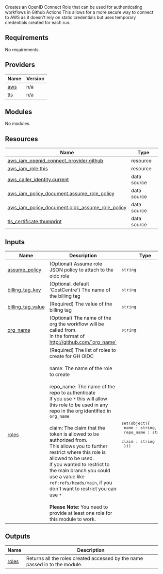 Creates an OpenID Connect Role that can be used for authenticating workflows in Github Actions
This allows for a more secure way to connect to AWS as it doesn't rely on static credentials but uses temporary credentials created for each run.

## Requirements

No requirements.

## Providers

| Name | Version |
|------|---------|
| <a name="provider_aws"></a> [aws](#provider\_aws) | n/a |
| <a name="provider_tls"></a> [tls](#provider\_tls) | n/a |

## Modules

No modules.

## Resources

| Name | Type |
|------|------|
| [aws_iam_openid_connect_provider.github](https://registry.terraform.io/providers/hashicorp/aws/latest/docs/resources/iam_openid_connect_provider) | resource |
| [aws_iam_role.this](https://registry.terraform.io/providers/hashicorp/aws/latest/docs/resources/iam_role) | resource |
| [aws_caller_identity.current](https://registry.terraform.io/providers/hashicorp/aws/latest/docs/data-sources/caller_identity) | data source |
| [aws_iam_policy_document.assume_role_policy](https://registry.terraform.io/providers/hashicorp/aws/latest/docs/data-sources/iam_policy_document) | data source |
| [aws_iam_policy_document.oidc_assume_role_policy](https://registry.terraform.io/providers/hashicorp/aws/latest/docs/data-sources/iam_policy_document) | data source |
| [tls_certificate.thumprint](https://registry.terraform.io/providers/hashicorp/tls/latest/docs/data-sources/certificate) | data source |

## Inputs

| Name | Description | Type | Default | Required |
|------|-------------|------|---------|:--------:|
| <a name="input_assume_policy"></a> [assume\_policy](#input\_assume\_policy) | (Optional) Assume role JSON policy to attach to the oidc role | `string` | `"{}"` | no |
| <a name="input_billing_tag_key"></a> [billing\_tag\_key](#input\_billing\_tag\_key) | (Optional, default 'CostCentre') The name of the billing tag | `string` | `"CostCentre"` | no |
| <a name="input_billing_tag_value"></a> [billing\_tag\_value](#input\_billing\_tag\_value) | (Required) The value of the billing tag | `string` | n/a | yes |
| <a name="input_org_name"></a> [org\_name](#input\_org\_name) | (Optional)  The name of the org the workflow will be called from.<br>    In the format of http://github.com/`org_name` | `string` | `"cds-snc"` | no |
| <a name="input_roles"></a> [roles](#input\_roles) | (Required) The list of roles to create for GH OIDC<br><br>  name: The name of the role to create<br><br>  repo\_name: The name of the repo to authenticate<br>  If you use `*` this will allow this role to be used in any repo in the org identified in `org_name`<br><br>  claim: The claim that the token is allowed to be authorized from. <br>  This allows you to further restrict where this role is allowed to be used.<br>  If you wanted to restrict to the main branch you could use a value like `ref:refs/heads/main`, if you don't want to restrict you can use `*`<br><br>  **Please Note:** You need to provide at least one role for this module to work. | <pre>set(object({<br>    name : string,<br>    repo_name : string,<br>    claim : string<br>  }))</pre> | n/a | yes |

## Outputs

| Name | Description |
|------|-------------|
| <a name="output_roles"></a> [roles](#output\_roles) | Returns all the roles created accessed by the name passed in to the module. |
